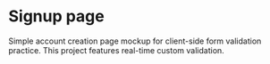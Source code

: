 # Signup page
Simple account creation page mockup for client-side form validation practice. 
This project features real-time custom validation.
